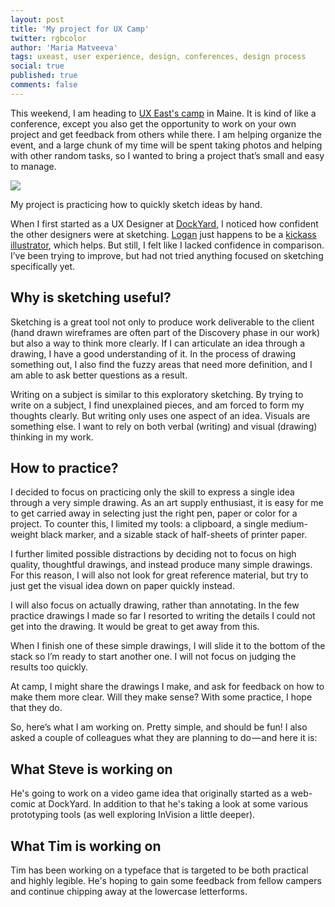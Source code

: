 ```yaml
---
layout: post
title: 'My project for UX Camp'
twitter: rgbcolor
author: 'Maria Matveeva'
tags: uxeast, user experience, design, conferences, design process
social: true
published: true
comments: false
---
```


This weekend, I am heading to [UX East's camp](http://uxeast.org/) in Maine. It is kind of like a conference, except you also get the opportunity to work on your own project and get feedback from others while there. I am helping organize the event, and a large chunk of my time will be spent taking photos and helping with other random tasks, so I wanted to bring a project that’s small and easy to manage.

![](/images/post-assets/maria/ux-east-sketches.jpg)

My project is practicing how to quickly sketch ideas by hand.

When I first started as a UX Designer at [DockYard](http://dockyard.com/), I noticed how confident the other designers were at sketching. [Logan](http://dockyard.com/team#logan-faerber) just happens to be a [kickass illustrator](https://dribbble.com/shots/1765074-UX-East-Icons?list=users&offset=3), which helps. But still, I felt like I lacked confidence in comparison. I’ve been trying to improve, but had not tried anything focused on sketching specifically yet.


## Why is sketching useful?
Sketching is a great tool not only to produce work deliverable to the client (hand drawn wireframes are often part of the Discovery phase in our work) but also a way to think more clearly. If I can articulate an idea through a drawing, I have a good understanding of it. In the process of drawing something out, I also find the fuzzy areas that need more definition, and I am able to ask better questions as a result.

Writing on a subject is similar to this exploratory sketching. By trying to write on a subject, I find unexplained pieces, and am forced to form my thoughts clearly. But writing only uses one aspect of an idea. Visuals are something else. I want to rely on both verbal (writing) and visual (drawing) thinking in my work.

## How to practice?
I decided to focus on practicing only the skill to express a single idea through a very simple drawing. As an art supply enthusiast, it is easy for me to get carried away in selecting just the right pen, paper or color for a project. To counter this, I limited my tools: a clipboard, a single medium-weight black marker, and a sizable stack of half-sheets of printer paper.

I further limited possible distractions by deciding not to focus on high quality, thoughtful drawings, and instead produce many simple drawings. For this reason, I will also not look for great reference material, but try to just get the visual idea down on paper quickly instead.

I will also focus on actually drawing, rather than annotating. In the few practice drawings I made so far I resorted to writing the details I could not get into the drawing. It would be great to get away from this.

When I finish one of these simple drawings, I will slide it to the bottom of the stack so I’m ready to start another one. I will not focus on judging the results too quickly.

At camp, I might share the drawings I make, and ask for feedback on how to make them more clear. Will they make sense? With some practice, I hope that they do.

So, here’s what I am working on. Pretty simple, and should be fun! I also asked a couple of colleagues what they are planning to do — and here it is:

## What Steve is working on
He's going to work on a video game idea that originally started as a web-comic at DockYard. In addition to that he's taking a look at some various prototyping tools (as well exploring InVision a little deeper).

## What  Tim is working on
Tim has been working on a typeface that is targeted to be both practical and highly legible. He's hoping to gain some feedback from fellow campers and continue chipping away at the lowercase letterforms.